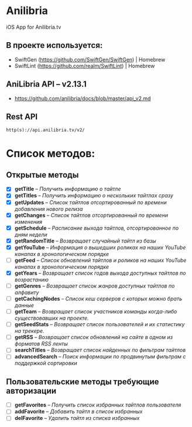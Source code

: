 # Anilibria
iOS App for Anilibria.tv 

## В проекте используется:
- SwiftGen (https://github.com/SwiftGen/SwiftGen) | Homebrew
- SwiftLint (https://github.com/realm/SwiftLint) | Homebrew

## AniLibria API – v2.13.1
- https://github.com/anilibria/docs/blob/master/api_v2.md

## Rest API
```
http(s)://api.anilibria.tv/v2/
```

# Список методов:

## Открытые методы
- [x] **getTitle** – *Получить информацию о тайтле*
- [x] **getTitles** – *Получить информацию о нескольких тайтлах сразу*
- [x] **getUpdates** – *Список тайтлов отсортированный по времени добавления нового релиза*
- [x] **getChanges** – *Список тайтлов отсортированный по времени изменения*
- [x] **getSchedule** – *Расписание выхода тайтлов, отсортированное по дням недели*
- [x] **getRandomTitle** – *Возвращает случайный тайтл из базы*
- [x] **getYouTube** – *Информация о вышедших роликах на наших YouTube каналах в хронологическом порядке*
- [ ] **getFeed** – *Список обновлений тайтлов и роликов на наших YouTube каналах в хронологическом порядке*
- [x] **getYears** – *Возвращает список годов выхода доступных тайтлов по возрастанию*
- [ ] **getGenres** – *Возвращает список жанров доступных тайтлов по алфавиту*
- [ ] **getCachingNodes** – *Список кеш серверов с которых можно брать данные*
- [ ] **getTeam** – *Возвращает список участников команды когда-либо существовавших на проекте.*
- [ ] **getSeedStats** – *Возвращает список пользователей и их статистику на трекере.*
- [ ] **getRSS** – *Возвращает список обновлений на сайте в одном из форматов RSS ленты*
- [ ] **searchTitles** – *Возвращает список найденных по фильтрам тайтлов*
- [ ] **advancedSearch** – *Поиск информации по продвинутым фильтрам с поддержкой сортировки*

## Пользовательские методы требующие авторизации
- [ ] **getFavorites** – *Получить список избранных тайтлов пользователя*
- [ ] **addFavorite** – *Добавить тайтл в список избранных*
- [ ] **delFavorite** – *Удалить тайтл из списка избранных*
